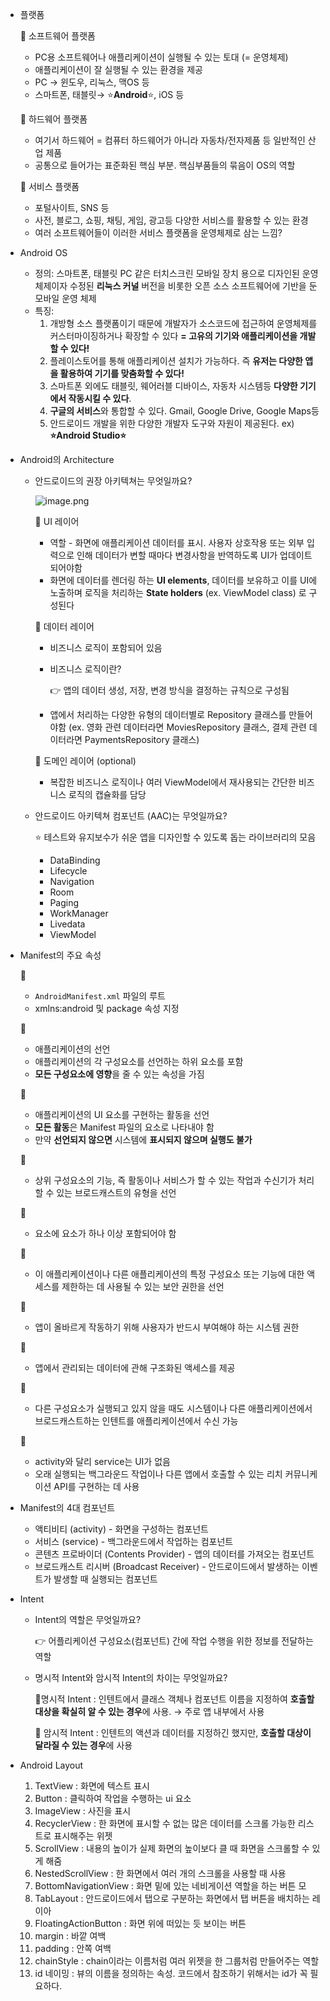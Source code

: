 - 플랫폼
    
    📍 소프트웨어 플랫폼
    
    - PC용 소프트웨어나 애플리케이션이 실행될 수 있는 토대 (= 운영체제)
    - 애플리케이션이 잘 실행될 수 있는 환경을 제공
    - PC → 윈도우, 리눅스, 맥OS 등
    - 스마트폰, 태블릿→ ⭐**Android**⭐, iOS 등
    
    📍 하드웨어 플랫폼
    
    - 여기서 하드웨어 = 컴퓨터 하드웨어가 아니라 자동차/전자제품 등 일반적인 산업 제품
    - 공통으로 들어가는 표준화된 핵심 부분. 핵심부품들의 묶음이 OS의 역할
    
    📍 서비스 플랫폼
    
    - 포털사이트, SNS 등
    - 사전, 블로그, 쇼핑, 채팅, 게임, 광고등 다양한 서비스를 활용할 수 있는 환경
    - 여러 소프트웨어들이 이러한 서비스 플랫폼을 운영체제로 삼는 느낌?
    
- Android OS
    - 정의: 스마트폰, 태블릿 PC 같은 터치스크린 모바일 장치 용으로 디자인된 운영 체제이자 수정된 **리눅스 커널** 버전을 비롯한 오픈 소스 소프트웨어에 기반을 둔 모바일 운영 체제
    - 특징:
        1. 개방형 소스 플랫폼이기 때문에 개발자가 소스코드에 접근하여 운영체제를 커스터마이징하거나 확장할 수 있다 **= 고유의 기기와 애플리케이션을 개발할 수 있다!**
        2. 플레이스토어를 통해 애플리케이션 설치가 가능하다. 즉 **유저는 다양한 앱을 활용하여 기기를 맞춤화할 수 있다!**
        3. 스마트폰 외에도 태블릿, 웨어러블 디바이스, 자동차 시스템등 **다양한 기기에서 작동시킬 수 있다**.
        4. **구글의 서비스**와 통합할 수 있다. Gmail, Google Drive, Google Maps등
        5. 안드로이드 개발을 위한 다양한 개발자 도구와 자원이 제공된다. ex) **⭐Android Studio⭐**

- Android의 Architecture
    - 안드로이드의 권장 아키텍쳐는 무엇일까요?
        
        ![image.png](https://prod-files-secure.s3.us-west-2.amazonaws.com/f1912130-0409-4e90-a90f-6091ae253e73/bcb98a89-0182-4d4b-ab3e-4fd7c5728c74/image.png)
        
        📍 UI 레이어 
        
        - 역할 - 화면에 애플리케이션 데이터를 표시. 사용자 상호작용 또는 외부 입력으로 인해 데이터가 변할 때마다 변경사항을 반역하도록 UI가 업데이트 되어야함
        - 화면에 데이터를 렌더링 하는 **UI elements**, 데이터를 보유하고 이를 UI에 노출하며 로직을 처리하는 **State holders** (ex. ViewModel class) 로 구성된다
        
        📍 데이터 레이어
        
        - 비즈니스 로직이 포함되어 있음
        - 비즈니스 로직이란?
            
            👉 앱의 데이터 생성, 저장, 변경 방식을 결정하는 규칙으로 구성됨
            
        - 앱에서 처리하는 다양한 유형의 데이터별로  Repository 클래스를 만들어야함 (ex. 영화 관련 데이터라면 MoviesRepository 클래스, 결제 관련 데이터라면 PaymentsRepository 클래스)
        
        📍 도메인 레이어 (optional)
        
        - 복잡한 비즈니스 로직이나 여러 ViewModel에서 재사용되는 간단한 비즈니스 로직의 캡슐화를 담당
        
    - 안드로이드 아키텍쳐 컴포넌트 (AAC)는 무엇일까요?
        
        ⭐ 테스트와 유지보수가 쉬운 앱을 디자인할 수 있도록 돕는 라이브러리의 모음
        
        - DataBinding
        - Lifecycle
        - Navigation
        - Room
        - Paging
        - WorkManager
        - Livedata
        - ViewModel
        
- Manifest의 주요 속성
    
    📍 <Manifest>
    
    - `AndroidManifest.xml` 파일의 루트
    - xmlns:android 및 package 속성 지정
    
    📍 <application>
    
    - 애플리케이션의 선언
    - 애플리케이션의 각 구성요소를 선언하는 하위 요소를 포함
    - **모든 구성요소에 영향**을 줄 수 있는 속성을 가짐
    
    📍 <activity>
    
    - 애플리케이션의 UI 요소를 구현하는 활동을 선언
    - **모든 활동**은 Manifest 파일의 <activity> 요소로 나타내야 함
    - 만약 **선언되지 않으면** 시스템에 **표시되지 않으며 실행도 불가**
    
    📍 <intent-filter>
    
    - 상위 구성요소의 기능, 즉 활동이나 서비스가 할 수 있는 작업과 수신기가 처리할 수 있는 브로드캐스트의 유형을 선언
    
    📍 <action>
    
    - <intent-filter> 요소에 <action> 요소가 하나 이상 포함되어야 함
    
    📍 <permission> 
    
    - 이 애플리케이션이나 다른 애플리케이션의 특정 구성요소 또는 기능에 대한 액세스를 제한하는 데 사용될 수 있는 보안 권한을 선언
    
    📍 <uses-permission>
    
    - 앱이 올바르게 작동하기 위해 사용자가 반드시 부여해야 하는 시스템 권한
    
    📍 <provider>
    
    - 앱에서 관리되는 데이터에 관해 구조화된 액세스를 제공
    
    📍 <receiver>
    
    - 다른 구성요소가 실행되고 있지 않을 때도 시스템이나 다른 애플리케이션에서 브로드캐스트하는 인텐트를 애플리케이션에서 수신 가능
    
    📍 <service>
    
    - activity와 달리 service는 UI가 없음
    - 오래 실행되는 백그라운드 작업이나 다른 앱에서 호출할 수 있는 리치 커뮤니케이션 API를 구현하는 데 사용

- Manifest의 4대 컴포넌트
    - 액티비티 (activity)  - 화면을 구성하는 컴포넌트
    - 서비스 (service) - 백그라운드에서 작업하는 컴포넌트
    - 콘텐츠 프로바이더 (Contents Provider) - 앱의 데이터를 가져오는 컴포넌트
    - 브로드캐스트 리시버 (Broadcast Receiver) - 안드로이드에서 발생하는 이벤트가 발생할 때 실행되는 컴포넌트

- Intent
    - Intent의 역할은 무엇일까요?
        
        👉 어플리케이션 구성요소(컴포넌트) 간에 작업 수행을 위한 정보를 전달하는 역할
        
    - 명시적 Intent와 암시적 Intent의 차이는 무엇일까요?
        
        📍명시적 Intent : 인텐트에서 클래스 객체나 컴포넌트 이름을 지정하여 **호출할 대상을 확실히 알 수 있는 경우**에 사용.  → 주로 앱 내부에서 사용
        
        📍 암시적 Intent : 인텐트의 액션과 데이터를 지정하긴 했지만, **호출할 대상이 달라질 수 있는 경우**에 사용
        
- Android Layout
    1. TextView : 화면에 텍스트 표시
    2. Button : 클릭하여 작업을 수행하는 ui 요소
    3. ImageView : 사진을 표시
    4. RecyclerView : 한 화면에 표시할 수 없는 많은 데이터를 스크롤 가능한 리스트로 표시해주는 위젯
    5. ScrollView : 내용의 높이가 실제 화면의 높이보다 클 때 화면을 스크롤할 수 있게 해줌
    6. NestedScrollView : 한 화면에서 여러 개의 스크롤을 사용할 때 사용
    7. BottomNavigationView : 화면 밑에 있는 네비게이션 역할을 하는 버튼 모
    8. TabLayout : 안드로이드에서 탭으로 구분하는 화면에서 탭 버튼을 배치하는 레이아
    9. FloatingActionButton : 화면 위에 떠있는 듯 보이는 버튼
    10. margin : 바깥 여백
    11. padding : 안쪽 여백
    12. chainStyle : chain이라는 이름처럼 여러 위젯을 한 그룹처럼 만들어주는 역할
    13. id 네이밍 : 뷰의 이름을 정의하는 속성. 코드에서 참조하기 위해서는 id가 꼭 필요하다.